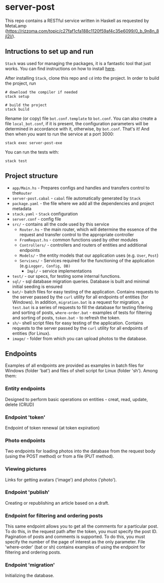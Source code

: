 # server-post

This repo contains a RESTful service written in Haskell as requested by MetaLamp (https://rizzoma.com/topic/c27faf1cfa188c1120f59af4c35e6099/0_b_9n8n_8jl2l/).


## Intructions to set up and run

`Stack` was used for managing the packages, it is a fantastic tool that just works. You can find instructions on how to install [here](https://docs.haskellstack.org/en/stable/install_and_upgrade/).

After installing `Stack`, clone this repo and `cd` into the project. In order to build the project, run
```
# download the compiler if needed
stack setup 

# build the project
stack build 
```
Rename (or copy) file `bot.conf.template` to `bot.conf`. You can also create a file `local_bot.conf`, if it is present, the configuration parameters will be determined in accordance with it, otherwise, by `bot.conf`.
That's it! And then when you want to run the service at a port 3000:
```
stack exec server-post-exe
```


You can run the tests with:
```
stack test
```

## Project structure

- `app/Main.hs` - Prepares configs and handles and transfers control to the`Router`
- `server-post.cabal` - `cabal` file automatically generated by `Stack`
- `package.yaml` - the file where we add all the dependencies and project metadata
- `stack.yaml` - `Stack` configuration
- `server.conf` - config file
- `src/` - contains all the code used by this service
    - `Router.hs` - the main router, which will determine the essence of the request and transfer control to the appropriate controller
	- `FromRequst.hs` - common functions used by other modules
    - `Controllers/` - controllers and routers of entities and additional endpoints
    - `Models/` - the entity models that our application uses (e.g. `User`, `Post`)
    - `Servises/` - Services required for the functioning of the application (e.g.`Logger, Config, DB)` 
      - `Impl/` - service implementations
- `test/` - our specs, for testing some internal functions. 
- `sql/` - sql database migration queries. Database is built and minimal initial seeding is ensured
- `bat/`- batch files for easy testing of the application. Contains requests to the server passed by the `curl` utility for all endpoints of entities (for Windows). In addition, `migration.bat` is a request for migration, a `test.bat` is a series of requests to fill the database for testing filtering and sorting of posts, `where-order.bat` - examples of tests for filtering and sorting of posts, `token.bat` - to refresh the token.
- `sh/`- shell script files for easy testing of the application. Contains requests to the server passed by the `curl` utility for all endpoints of entities (for Linux).
- `image/` - folder from which you can upload photos to the database.


## Endpoints

Examples of all endpoints are provided as examples in batch files for Windows (folder 'bat') and files of shell script for Linux (folder 'sh'). Among them:

### Entity endpoints

Designed to perform basic operations on entities - creat, read, update, delete (CRUD)

### Endpoint 'token'

Endpoint of token renewal (at token expiration)

### Photo endpoints

Two endpoints for loading photos into the database from the request body (using the POST method) or from a file (PUT method).

### Viewing pictures

Links for getting avatars ('image') and photos ('photo').

### Endpoint 'publish'

Сreating or republishing an article based on a draft.

### Endpoint for filtering and ordering posts

This same endpoint allows you to get all the comments for a particular post. To do this, in the request path after the token, you must specify the post ID.
Pagination of posts and comments is supported. To do this, you must specify the number of the page of interest as the only parameter.
File 'where-order' (bat or sh) contains examples of using the endpoint for filtering and ordering posts.

### Endpoint 'migration'

Initializing the database.





 

